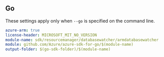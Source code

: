 ## Go

These settings apply only when `--go` is specified on the command line.

```yaml $(go) && $(track2)
azure-arm: true
license-header: MICROSOFT_MIT_NO_VERSION
module-name: sdk/resourcemanager/databasewatcher/armdatabasewatcher
module: github.com/Azure/azure-sdk-for-go/$(module-name)
output-folder: $(go-sdk-folder)/$(module-name)
```
